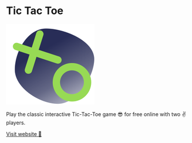 # Tic Tac Toe

![alt text](https://github.com/sanskar001/tic-tac-toe/blob/master/images/favicon.svg "tic-tac-toe game logo")

Play the classic interactive Tic-Tac-Toe game 😎 for free online with two ✌ players.

[Visit website 🚀](https://bhashitm2.github.io/Tic_Tac_Toe/)

